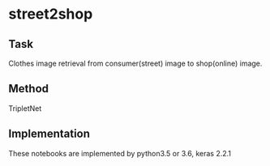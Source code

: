 # street2shop
## Task
Clothes image retrieval from consumer(street) image to shop(online) image.

## Method 
TripletNet

## Implementation
These notebooks are implemented by python3.5 or 3.6, keras 2.2.1 

